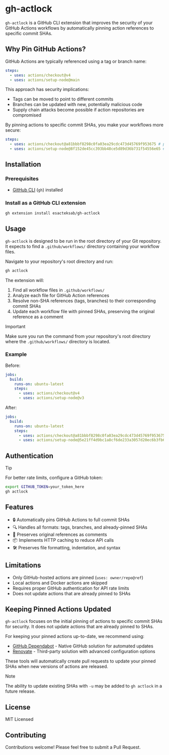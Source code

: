 # gh-actlock

`gh-actlock` is a GitHub CLI extension that improves the security of your GitHub Actions workflows by automatically pinning action references to specific commit SHAs.

## Why Pin GitHub Actions?

GitHub Actions are typically referenced using a tag or branch name:

```yaml
steps:
  - uses: actions/checkout@v4
  - uses: actions/setup-node@main
```

This approach has security implications:

- Tags can be moved to point to different commits
- Branches can be updated with new, potentially malicious code
- Supply chain attacks become possible if action repositories are compromised

By pinning actions to specific commit SHAs, you make your workflows more secure:

```yaml
steps:
  - uses: actions/checkout@a81bbbf8298c0fa03ea29cdc473d45769f953675 # pinned from v4
  - uses: actions/setup-node@8f152de45cc393bb48ce5d89d36b731f54556e65 # pinned from main
```

## Installation

### Prerequisites

- [GitHub CLI](https://cli.github.com/) (`gh`) installed

### Install as a GitHub CLI extension

```bash
gh extension install esacteksab/gh-actlock
```

## Usage

`gh-actlock` is designed to be run in the root directory of your Git repository. It expects to find a `.github/workflows/` directory containing your workflow files.

Navigate to your repository's root directory and run:

```bash
gh actlock
```

The extension will:

1. Find all workflow files in `.github/workflows/`
1. Analyze each file for GitHub Action references
1. Resolve non-SHA references (tags, branches) to their corresponding commit SHAs
1. Update each workflow file with pinned SHAs, preserving the original reference as a comment

> [!IMPORTANT]
> Make sure you run the command from your repository's root directory where the `.github/workflows/` directory is located.

### Example

Before:

```yaml
jobs:
  build:
    runs-on: ubuntu-latest
    steps:
      - uses: actions/checkout@v4
      - uses: actions/setup-node@v3
```

After:

```yaml
jobs:
  build:
    runs-on: ubuntu-latest
    steps:
      - uses: actions/checkout@a81bbbf8298c0fa03ea29cdc473d45769f953675 # pinned from v4
      - uses: actions/setup-node@5e21ff4d9bc1a8cf6de233a3057d20ec6b3fb69d # pinned from v3
```

## Authentication

> [!TIP]
> For better rate limits, configure a GitHub token:

```bash
export GITHUB_TOKEN=your_token_here
gh actlock
```

## Features

- 🔒 Automatically pins GitHub Actions to full commit SHAs
- 🔍 Handles all formats: tags, branches, and already-pinned SHAs
- 💬 Preserves original references as comments
- 📦 Implements HTTP caching to reduce API calls
- 🛠️ Preserves file formatting, indentation, and syntax

## Limitations

- Only GitHub-hosted actions are pinned (`uses: owner/repo@ref`)
- Local actions and Docker actions are skipped
- Requires proper GitHub authentication for API rate limits
- Does not update actions that are already pinned to SHAs

## Keeping Pinned Actions Updated

`gh-actlock` focuses on the initial pinning of actions to specific commit SHAs for security. It does not update actions that are already pinned to SHAs.

For keeping your pinned actions up-to-date, we recommend using:

- [GitHub Dependabot](https://docs.github.com/en/code-security/dependabot/working-with-dependabot/keeping-your-actions-up-to-date-with-dependabot) - Native GitHub solution for automated updates
- [Renovate](https://docs.renovatebot.com/modules/manager/github-actions/) - Third-party solution with advanced configuration options

These tools will automatically create pull requests to update your pinned SHAs when new versions of actions are released.

> [!NOTE]
> The ability to update existing SHAs with `-u` may be added to `gh actlock` in a future release.

## License

MIT Licensed

## Contributing

Contributions welcome! Please feel free to submit a Pull Request.
